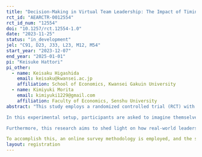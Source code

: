 ```yaml
---
title: "Decision-Making in Virtual Team Leadership: The Impact of Timing on Reward Distribution – An Online RCT Study"
rct_id: "AEARCTR-0012554"
rct_id_num: "12554"
doi: "10.1257/rct.12554-1.0"
date: "2023-11-25"
status: "in_development"
jel: "C91, D23, J33, L23, M12, M54"
start_year: "2023-12-07"
end_year: "2025-01-01"
pi: "Keisuke Hattori"
pi_other:
  - name: Keisaku Higashida
    email: keisaku@kwansei.ac.jp
    affiliation: School of Economics, Kwansei Gakuin University
  - name: Kimiyuki Morita
    email: kimiyuki1229@gmail.com
    affiliation: Faculty of Economics, Senshu University
abstract: "This study employs a randomized controlled trial (RCT) with scenario experiments to delve into the allocation of rewards by virtual team leaders. It investigates how leaders make decisions regarding the distribution of rewards among themselves and their team members, under different scenarios that revolve around when leaders decide on reward allocation and the information available to them.
In this experimental setup, participants are asked to imagine themselves as team leaders with the authority to determine how rewards are allocated within the team. The key question revolves around what percentage of the total team earnings leaders choose to allocate to themselves and what reasoning underlies their choices.
Furthermore, this research aims to shed light on how real-world leaders behave differently from the often observed "rational" dictators in simple games. It explores the expressions of traits like generosity and responsibility in leaders' decisions and seeks to identify the individual characteristics associated with such behaviors.
To accomplish this, an online survey methodology is employed, and the study also examines whether personality traits and gender play a role in influencing these allocation decisions."
layout: registration
---
```


